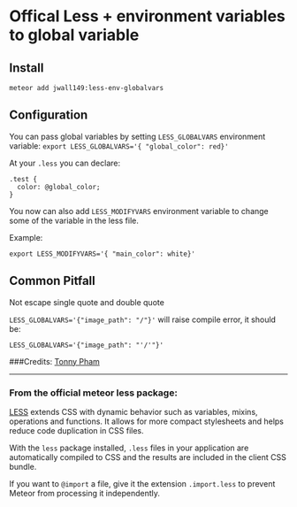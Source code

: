 # Offical Less + environment variables to global variable

## Install

    meteor add jwall149:less-env-globalvars

## Configuration
You can pass global variables by setting `LESS_GLOBALVARS` environment variable: `export LESS_GLOBALVARS='{ "global_color": red}'`

At your `.less` you can declare:
```
.test {
  color: @global_color;
}
```

You now can also add `LESS_MODIFYVARS` environment variable to change some of the variable in the less file.

Example:

`export LESS_MODIFYVARS='{ "main_color": white}'`


## Common Pitfall
Not escape single quote and double quote

`LESS_GLOBALVARS='{"image_path": "/"}'`
will raise compile error, it should be:

`LESS_GLOBALVARS='{"image_path": "'/'"}'`

###Credits:
[Tonny Pham](https://github.com/jwall149)

----

### From the official meteor less package:

[LESS](http://lesscss.org/) extends CSS with dynamic behavior such as variables, mixins,
operations and functions. It allows for more compact stylesheets and
helps reduce code duplication in CSS files.

With the `less` package installed, `.less` files in your application are
automatically compiled to CSS and the results are included in the client CSS
bundle.

If you want to `@import` a file, give it the extension `.import.less`
to prevent Meteor from processing it independently.
